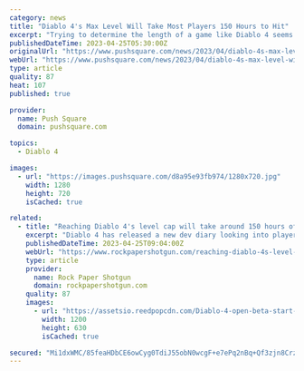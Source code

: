 ```yaml
---
category: news
title: "Diablo 4's Max Level Will Take Most Players 150 Hours to Hit"
excerpt: "Trying to determine the length of a game like Diablo 4 seems like a pretty pointless endeavour, since players can technically grind for all eternity. But if you're desperate for a number, then ..."
publishedDateTime: 2023-04-25T05:30:00Z
originalUrl: "https://www.pushsquare.com/news/2023/04/diablo-4s-max-level-will-take-most-players-150-hours-to-hit"
webUrl: "https://www.pushsquare.com/news/2023/04/diablo-4s-max-level-will-take-most-players-150-hours-to-hit"
type: article
quality: 87
heat: 107
published: true

provider:
  name: Push Square
  domain: pushsquare.com

topics:
  - Diablo 4

images:
  - url: "https://images.pushsquare.com/d8a95e93fb974/1280x720.jpg"
    width: 1280
    height: 720
    isCached: true

related:
  - title: "Reaching Diablo 4's level cap will take around 150 hours of grinding"
    excerpt: "Diablo 4 has released a new dev diary looking into player choice, meanwhile one of the game's developers have revealed how long it takes to reach the level cap."
    publishedDateTime: 2023-04-25T09:04:00Z
    webUrl: "https://www.rockpapershotgun.com/reaching-diablo-4s-level-cap-will-take-around-150-hours-of-grinding"
    type: article
    provider:
      name: Rock Paper Shotgun
      domain: rockpapershotgun.com
    quality: 87
    images:
      - url: "https://assetsio.reedpopcdn.com/Diablo-4-open-beta-start-and-end-times.jpg?width=1200&height=630&fit=crop&enable=upscale&auto=webp"
        width: 1200
        height: 630
        isCached: true

secured: "Mi1dxWMC/85feaHDbCE6owCyg0TdiJ55obN0wcgF+e7ePq2nBq+Qf3zjn8CrzU9qbWH/Pcl4w2TNzzwddU5mL5b1HLQLQQp6qCru80suGy2LnAbpjMRGSBKB3w+zAkqB63FGyKugC0o3hc9BQfVFogaIzQxEIBTUEsO+165eCnQh23kCvEjoQxRoDEE/x+V6tiJ7Po5i9Cxn8PuIjyrK5jwYaTkJgZ82739PbNx6JHFis9CH3So3L3NsW0r3uTjfWQGZ/HHqRUZuCYyAOjegSrBXygpYziSByM5f5mSoDnHjMDFbDRZ546Sg7dMSsbgCndpVavpvI3g1B8REl3eYL3oLjA9wLHQkRPmXj5hXMqM=;83Uua8kcsKGNkrP/oIMkMg=="
---
```



